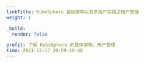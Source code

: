 ```yaml
---
linkTitle: KubeSphere 基础架构以及多租户实践之用户管理
weight: 1

_build:
  render: false

profit: 了解 KubeSphere 的整体架构，用户管理
time: 2021-12-17 20:00-20:40
---
```

